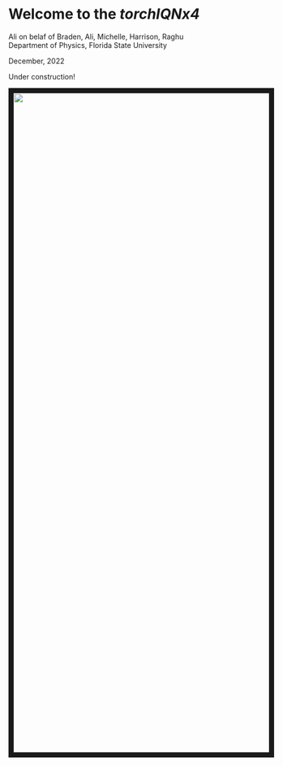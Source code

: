 # Welcome to the *torchIQNx4*


Ali on belaf of Braden, Ali, Michelle, Harrison, Raghu<br>
Department of Physics, Florida State University<br>

December, 2022<br>

Under construction!

<p align="center">
<img src="/home/ali/Desktop/Pulled_Github_Repositories/torchQN/IQN_training_flowchart.png" width="1300" height="1300" border="10"/>

